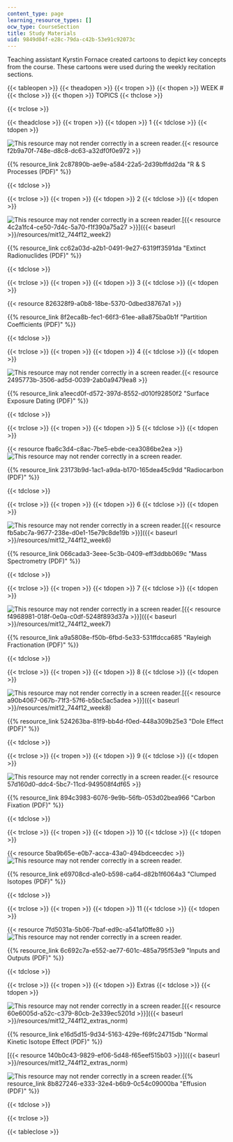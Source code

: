 ```yaml
---
content_type: page
learning_resource_types: []
ocw_type: CourseSection
title: Study Materials
uid: 9849d04f-e28c-79da-c42b-53e91c92073c
---
```


Teaching assistant Kyrstin Fornace created cartoons to depict key concepts from the course. These cartoons were used during the weekly recitation sections.

{{< tableopen >}}
{{< theadopen >}}
{{< tropen >}}
{{< thopen >}}
WEEK #
{{< thclose >}}
{{< thopen >}}
TOPICS
{{< thclose >}}

{{< trclose >}}

{{< theadclose >}}
{{< tropen >}}
{{< tdopen >}}
1
{{< tdclose >}}
{{< tdopen >}}


![This resource may not render correctly in a screen reader.](/images/inacessible.gif){{< resource f2b9a70f-748e-d8c8-dc63-a32df0f0e972 >}}

{{% resource_link 2c87890b-ae9e-a584-22a5-2d39bffdd2da "R & S Processes (PDF)" %}}


{{< tdclose >}}

{{< trclose >}}
{{< tropen >}}
{{< tdopen >}}
2
{{< tdclose >}}
{{< tdopen >}}


![This resource may not render correctly in a screen reader.](/images/inacessible.gif)[{{< resource 4c2a1fc4-ce50-7d4c-5a70-f1f390a75a27 >}}]({{< baseurl >}}/resources/mit12_744f12_week2)

{{% resource_link cc62a03d-a2b1-0491-9e27-6319ff3591da "Extinct Radionuclides (PDF)" %}}


{{< tdclose >}}

{{< trclose >}}
{{< tropen >}}
{{< tdopen >}}
3
{{< tdclose >}}
{{< tdopen >}}


{{< resource 826328f9-a0b8-18be-5370-0dbed38767a1 >}}

{{% resource_link 8f2eca8b-fec1-66f3-61ee-a8a875ba0b1f "Partition Coefficients (PDF)" %}}


{{< tdclose >}}

{{< trclose >}}
{{< tropen >}}
{{< tdopen >}}
4
{{< tdclose >}}
{{< tdopen >}}


![This resource may not render correctly in a screen reader.](/images/inacessible.gif){{< resource 2495773b-3506-ad5d-0039-2ab0a9479ea8 >}}

{{% resource_link a1eecd0f-d572-397d-8552-d010f92850f2 "Surface Exposure Dating (PDF)" %}}


{{< tdclose >}}

{{< trclose >}}
{{< tropen >}}
{{< tdopen >}}
5
{{< tdclose >}}
{{< tdopen >}}


{{< resource fba6c3d4-c8ac-7be5-ebde-cea3086be2ea >}}![This resource may not render correctly in a screen reader.](/images/inacessible.gif)

{{% resource_link 23173b9d-1ac1-a9da-b170-165dea45c9dd "Radiocarbon (PDF)" %}}


{{< tdclose >}}

{{< trclose >}}
{{< tropen >}}
{{< tdopen >}}
6
{{< tdclose >}}
{{< tdopen >}}


![This resource may not render correctly in a screen reader.](/images/inacessible.gif)[{{< resource fb5abc7a-9677-238e-d0e1-15e79c8de19b >}}]({{< baseurl >}}/resources/mit12_744f12_week6)

{{% resource_link 066cada3-3eee-5c3b-0409-eff3ddbb069c "Mass Spectrometry (PDF)" %}}


{{< tdclose >}}

{{< trclose >}}
{{< tropen >}}
{{< tdopen >}}
7
{{< tdclose >}}
{{< tdopen >}}


![This resource may not render correctly in a screen reader.](/images/inacessible.gif)[{{< resource f4968981-018f-0e0a-c0df-5248f893d37a >}}]({{< baseurl >}}/resources/mit12_744f12_week7)

{{% resource_link a9a5808e-f50b-6fbd-5e33-531ffdcca685 "Rayleigh Fractionation (PDF)" %}}


{{< tdclose >}}

{{< trclose >}}
{{< tropen >}}
{{< tdopen >}}
8
{{< tdclose >}}
{{< tdopen >}}


![This resource may not render correctly in a screen reader.](/images/inacessible.gif)[{{< resource a90b4067-067b-71f3-57f6-b5bc5ac5adea >}}]({{< baseurl >}}/resources/mit12_744f12_week8)

{{% resource_link 524263ba-81f9-bb4d-f0ed-448a309b25e3 "Dole Effect (PDF)" %}}


{{< tdclose >}}

{{< trclose >}}
{{< tropen >}}
{{< tdopen >}}
9
{{< tdclose >}}
{{< tdopen >}}


![This resource may not render correctly in a screen reader.](/images/inacessible.gif){{< resource 57d160d0-ddc4-5bc7-11cd-949508f4df65 >}}

{{% resource_link 894c3983-6076-9e9b-56fb-053d02bea966 "Carbon Fixation (PDF)" %}}


{{< tdclose >}}

{{< trclose >}}
{{< tropen >}}
{{< tdopen >}}
10
{{< tdclose >}}
{{< tdopen >}}


{{< resource 5ba9b65e-e0b7-acca-43a0-494bdceecdec >}}![This resource may not render correctly in a screen reader.](/images/inacessible.gif)

{{% resource_link e69708cd-a1e0-b598-ca64-d82b1f6064a3 "Clumped Isotopes (PDF)" %}}


{{< tdclose >}}

{{< trclose >}}
{{< tropen >}}
{{< tdopen >}}
11
{{< tdclose >}}
{{< tdopen >}}


{{< resource 7fd5031a-5b06-7baf-ed9c-a541af0ffe80 >}}![This resource may not render correctly in a screen reader.](/images/inacessible.gif)

{{% resource_link 6c692c7a-e552-ae77-601c-485a795f53e9 "Inputs and Outputs (PDF)" %}}


{{< tdclose >}}

{{< trclose >}}
{{< tropen >}}
{{< tdopen >}}
Extras
{{< tdclose >}}
{{< tdopen >}}


![This resource may not render correctly in a screen reader.](/images/inacessible.gif)[{{< resource 60e6005d-a52c-c379-80cb-2e339ec5201d >}}]({{< baseurl >}}/resources/mit12_744f12_extras_norm)

{{% resource_link e16d5d15-9d34-5163-429e-f69fc24715db "Normal Kinetic Isotope Effect (PDF)" %}}

[{{< resource 140b0c43-9829-ef06-5d48-f65eef515b03 >}}]({{< baseurl >}}/resources/mit12_744f12_extras_norm)

![This resource may not render correctly in a screen reader.](/images/inacessible.gif){{% resource_link 8b827246-e333-32e4-b6b9-0c54c09000ba "Effusion (PDF)" %}}


{{< tdclose >}}

{{< trclose >}}

{{< tableclose >}}